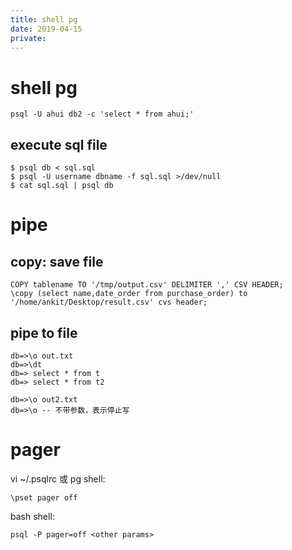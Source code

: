 ```yaml
---
title: shell pg
date: 2019-04-15
private:
---
```

# shell pg
    psql -U ahui db2 -c 'select * from ahui;'

## execute sql file

    $ psql db < sql.sql 
    $ psql -U username dbname -f sql.sql >/dev/null
    $ cat sql.sql | psql db 


# pipe
## copy: save file

    COPY tablename TO '/tmp/output.csv' DELIMITER ',' CSV HEADER;
    \copy (select name,date_order from purchase_order) to '/home/ankit/Desktop/result.csv' cvs header;

## pipe to file
    db=>\o out.txt
    db=>\dt
    db=> select * from t
    db=> select * from t2

    db=>\o out2.txt
    db=>\o -- 不带参数，表示停止写


# pager
vi ~/.psqlrc 或 pg shell:

    \pset pager off

bash shell:

    psql -P pager=off <other params>



